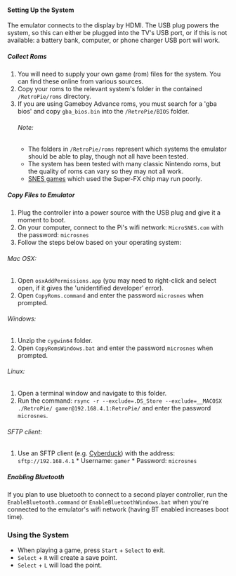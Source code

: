 
#### Setting Up the System
The emulator connects to the display by HDMI. The USB plug powers the system, so this can either be plugged into the TV's USB port, or if this is not available: a battery bank, computer, or phone charger USB port will work.


##### Collect Roms
1. You will need to supply your own game (rom) files for the system. You can find these online from various sources.
2. Copy your roms to the relevant system's folder in the contained `/RetroPie/roms` directory.
3. If you are using Gameboy Advance roms, you must search for a 'gba bios' and copy `gba_bios.bin` into the `/RetroPie/BIOS` folder.
    ###### Note:
    * The folders in `/RetroPie/roms` represent which systems the emulator should be able to play, though not all have been tested.
    * The system has been tested with many classic Nintendo roms, but the quality of roms can vary so they may not all work.
    * [SNES games](https://en.wikipedia.org/wiki/Super_FX#List_of_games) which used the Super-FX chip may run poorly.


##### Copy Files to Emulator
1. Plug the controller into a power source with the USB plug and give it a moment to boot.
2. On your computer, connect to the Pi's wifi network: `MicroSNES.com` with the password: `microsnes`
3. Follow the steps below based on your operating system:

  ###### Mac OSX:
  1. Open `osxAddPermissions.app` (you may need to right-click and select open, if it gives the 'unidentified developer' error).
  2. Open `CopyRoms.command` and enter the password `microsnes` when prompted.

  ###### Windows:
  1. Unzip the `cygwin64` folder.
  2. Open `CopyRomsWindows.bat` and enter the password `microsnes` when prompted.

  ###### Linux:
  1. Open a terminal window and navigate to this folder.
  2. Run the command: `rsync -r --exclude=.DS_Store --exclude=__MACOSX ./RetroPie/ gamer@192.168.4.1:RetroPie/` and enter the password `microsnes`.

  ###### SFTP client:
  1. Use an SFTP client (e.g. [Cyberduck](https://cyberduck.io)) with the address: `sftp://192.168.4.1`
    * Username: `gamer`
    * Password: `microsnes`


##### Enabling Bluetooth
If you plan to use bluetooth to connect to a second player controller, run the `EnableBluetooth.command` or `EnableBluetoothWindows.bat` when you're connected to the emulator's wifi network (having BT enabled increases boot time).


### Using the System
* When playing a game, press `Start` + `Select` to exit.
* `Select` + `R` will create a save point.
* `Select` + `L` will load the point.
